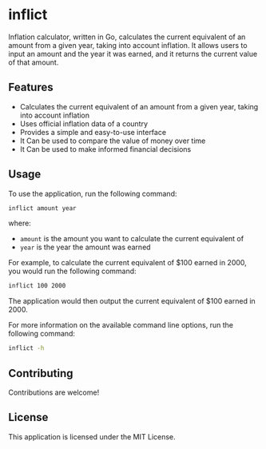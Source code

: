 # inflict

Inflation calculator, written in Go, calculates the current equivalent of an amount from a given year,
taking into account inflation.
It allows users to input an amount and the year it was earned, and it returns the current value of that amount.

## Features

* Calculates the current equivalent of an amount from a given year, taking into account inflation
* Uses official inflation data of a country
* Provides a simple and easy-to-use interface
* It Can be used to compare the value of money over time
* It Can be used to make informed financial decisions

## Usage

To use the application, run the following command:

```bash
inflict amount year
```

where:

* `amount` is the amount you want to calculate the current equivalent of
* `year` is the year the amount was earned

For example, to calculate the current equivalent of $100 earned in 2000, you would run the following command:

```bash
inflict 100 2000
```

The application would then output the current equivalent of $100 earned in 2000.

For more information on the available command line options, run the following command:

```bash
inflict -h
```

## Contributing

Contributions are welcome!

## License

This application is licensed under the MIT License.
